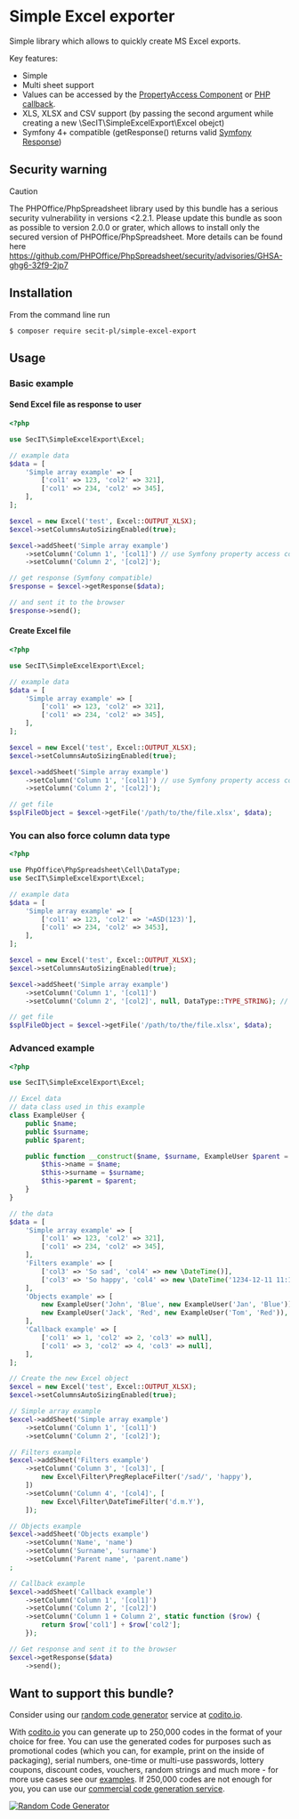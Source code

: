 # Simple Excel exporter

Simple library which allows to quickly create MS Excel exports.

Key features:
 - Simple
 - Multi sheet support
 - Values can be accessed by the [PropertyAccess Component](https://symfony.com/doc/current/components/property_access.html) or [PHP callback](https://www.php.net/manual/en/language.types.callable.php).
 - XLS, XLSX and CSV support (by passing the second argument while creating a new \SecIT\SimpleExcelExport\Excel obejct)
 - Symfony 4+ compatible (getResponse() returns valid [Symfony Response](https://symfony.com/doc/current/components/http_foundation.html#response))

## Security warning

> [!CAUTION]
> The PHPOffice/PhpSpreadsheet library used by this bundle has a serious security vulnerability in versions <2.2.1. Please update this bundle as soon as possible to version 2.0.0 or grater, which allows to install only the secured version of PHPOffice/PhpSpreadsheet.
> More details can be found here https://github.com/PHPOffice/PhpSpreadsheet/security/advisories/GHSA-ghg6-32f9-2jp7

## Installation

From the command line run

```
$ composer require secit-pl/simple-excel-export
```

## Usage

### Basic example

#### Send Excel file as response to user

```php
<?php

use SecIT\SimpleExcelExport\Excel;

// example data
$data = [
    'Simple array example' => [
        ['col1' => 123, 'col2' => 321],
        ['col1' => 234, 'col2' => 345],
    ],
];

$excel = new Excel('test', Excel::OUTPUT_XLSX);
$excel->setColumnsAutoSizingEnabled(true);

$excel->addSheet('Simple array example')
    ->setColumn('Column 1', '[col1]') // use Symfony property access component notation or callback
    ->setColumn('Column 2', '[col2]');

// get response (Symfony compatible) 
$response = $excel->getResponse($data);

// and sent it to the browser
$response->send();
```

#### Create Excel file 

```php
<?php

use SecIT\SimpleExcelExport\Excel;

// example data
$data = [
    'Simple array example' => [
        ['col1' => 123, 'col2' => 321],
        ['col1' => 234, 'col2' => 345],
    ],
];

$excel = new Excel('test', Excel::OUTPUT_XLSX);
$excel->setColumnsAutoSizingEnabled(true);

$excel->addSheet('Simple array example')
    ->setColumn('Column 1', '[col1]') // use Symfony property access component notation or callback
    ->setColumn('Column 2', '[col2]');

// get file 
$splFileObject = $excel->getFile('/path/to/the/file.xlsx', $data);
```

### You can also force column data type

```php
<?php

use PhpOffice\PhpSpreadsheet\Cell\DataType;
use SecIT\SimpleExcelExport\Excel;

// example data
$data = [
    'Simple array example' => [
        ['col1' => 123, 'col2' => '=ASD(123)'],
        ['col1' => 234, 'col2' => 3453],
    ],
];

$excel = new Excel('test', Excel::OUTPUT_XLSX);
$excel->setColumnsAutoSizingEnabled(true);

$excel->addSheet('Simple array example')
    ->setColumn('Column 1', '[col1]')
    ->setColumn('Column 2', '[col2]', null, DataType::TYPE_STRING); // this column from now will be always string and all formulas in it will not be executed

// get file 
$splFileObject = $excel->getFile('/path/to/the/file.xlsx', $data);

```

### Advanced example

```php
<?php

use SecIT\SimpleExcelExport\Excel;

// Excel data
// data class used in this example
class ExampleUser {
    public $name;
    public $surname;
    public $parent;

    public function __construct($name, $surname, ExampleUser $parent = null) {
        $this->name = $name;
        $this->surname = $surname;
        $this->parent = $parent;
    }
}

// the data
$data = [
    'Simple array example' => [
        ['col1' => 123, 'col2' => 321],
        ['col1' => 234, 'col2' => 345],
    ],
    'Filters example' => [
        ['col3' => 'So sad', 'col4' => new \DateTime()],
        ['col3' => 'So happy', 'col4' => new \DateTime('1234-12-11 11:11:22')],
    ],
    'Objects example' => [
        new ExampleUser('John', 'Blue', new ExampleUser('Jan', 'Blue')),
        new ExampleUser('Jack', 'Red', new ExampleUser('Tom', 'Red')),
    ],
    'Callback example' => [
        ['col1' => 1, 'col2' => 2, 'col3' => null],
        ['col1' => 3, 'col2' => 4, 'col3' => null],
    ],
];

// Create the new Excel object
$excel = new Excel('test', Excel::OUTPUT_XLSX);
$excel->setColumnsAutoSizingEnabled(true);

// Simple array example
$excel->addSheet('Simple array example')
    ->setColumn('Column 1', '[col1]')
    ->setColumn('Column 2', '[col2]');

// Filters example
$excel->addSheet('Filters example')
    ->setColumn('Column 3', '[col3]', [
        new Excel\Filter\PregReplaceFilter('/sad/', 'happy'),
    ])
    ->setColumn('Column 4', '[col4]', [
        new Excel\Filter\DateTimeFilter('d.m.Y'),
    ]);

// Objects example
$excel->addSheet('Objects example')
    ->setColumn('Name', 'name')
    ->setColumn('Surname', 'surname')
    ->setColumn('Parent name', 'parent.name')
;

// Callback example
$excel->addSheet('Callback example')
    ->setColumn('Column 1', '[col1]')
    ->setColumn('Column 2', '[col2]')
    ->setColumn('Column 1 + Column 2', static function ($row) {
        return $row['col1'] + $row['col2'];
    });

// Get response and sent it to the browser
$excel->getResponse($data)
    ->send();
```

## Want to support this bundle?

Consider using our [random code generator](https://codito.io/) service at [codito.io](https://codito.io/).

With [codito.io](https://codito.io/) you can generate up to 250,000 codes in the format of your choice for free. You can use the generated codes for purposes such as promotional codes (which you can, for example, print on the inside of packaging), serial numbers, one-time or multi-use passwords, lottery coupons, discount codes, vouchers, random strings and much more - for more use cases see our [examples](https://codito.io/free-random-code-generator/examples). If 250,000 codes are not enough for you, you can use our [commercial code generation service](https://codito.io/commercial-code-generator/).

[![Random Code Generator](https://codito.io/build/favicons/logo.e56f7fb1.webp)](https://codito.io/)
